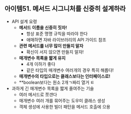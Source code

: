## 아이템51. 메서드 시그니처를 신중히 설계하라
* API 설계 요령
	* **메서드 이름을 신중히 짓자!**
		* 항상 표준 명명 규칙을 따라야 한다
		* 애매하면 자바 라이브러리의 API 가이드 참조
	* **관련 메서드를 너무 많이 만들지 말자**
		* 확신이 서지 않으면 만들지 말자!
	* **매개변수 목록을 짧게 유지**
		* 4개 이하가 좋다
		* 같은 타입의 매개변수 여러개의 경우 특히 해롭다!
	* **매개변수의 타입으로는 클래스보다는 인터페이스로!**
	* **boolean보다는 원소 2개ㄱ짜리 열거 ㅌ
* 과하게 긴 매개변수 목록을 짧게 줄여주는 기술
	* 여러 메서드로 쪼갠다
	* 매개변수 여러 개를 묶어주는 도우미 클래스 생성
	* 객체 생성에 사용한 빌더 패턴을 메서드 호출에 으용
<!--stackedit_data:
eyJoaXN0b3J5IjpbMTgyNTU2MDc3NV19
-->
